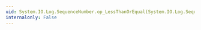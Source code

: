```yaml
---
uid: System.IO.Log.SequenceNumber.op_LessThanOrEqual(System.IO.Log.SequenceNumber,System.IO.Log.SequenceNumber)
internalonly: False
---
```


